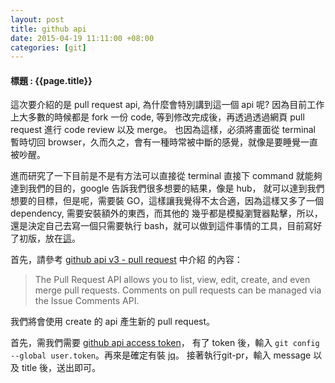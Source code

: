 ```yaml
---
layout: post
title: github api
date: 2015-04-19 11:11:00 +08:00
categories: [git]
---
```

#### 標題 : {{page.title}} ####

這次要介紹的是 pull request api, 為什麼會特別講到這一個 api 呢? 因為目前工作上大多數的時候都是 fork 一份 code,
等到修改完成後，再透過透過網頁 pull request 進行 code review 以及 merge。
也因為這樣，必須將畫面從 terminal 暫時切回 browser，久而久之，會有一種時常被中斷的感覺，就像是要睡覺一直被吵醒。

進而研究了一下目前是不是有方法可以直接從 terminal 直接下 command 就能夠達到我們的目的，google 告訴我們很多想要的結果，像是 hub，
就可以達到我們想要的目標，但是呢，需要裝 GO，這樣讓我覺得不太合適，因為這樣又多了一個 dependency, 需要安裝額外的東西，而其他的
幾乎都是模擬瀏覽器點擊，所以，還是決定自己去寫一個只需要執行 bash，就可以做到這件事情的工具，目前寫好了初版，放在[這]()。

  首先，請參考 [github api v3 - pull request](https://developer.github.com/v3/pulls/#create-a-pull-request) 中介紹
的內容：

> The Pull Request API allows you to list, view, edit, create, and even merge pull requests.
> Comments on pull requests can be managed via the Issue Comments API.

我們將會使用 create 的 api 產生新的 pull request。

首先，需我們需要 [github api access token](http://iamsleep.github.io/2015/01/12/github-api/#disqus_thread)，
有了 token 後，輸入 `git config --global user.token`。再來是確定有裝 [jq](http://stedolan.github.io/jq/)。
接著執行git-pr，輸入 message 以及 title 後，送出即可。
